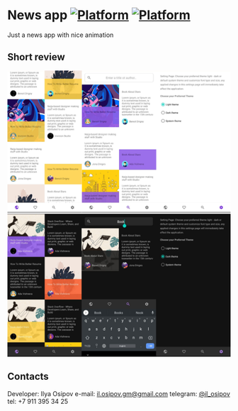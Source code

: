 News app
[![Platform](https://img.shields.io/badge/platform-android-green.svg)](http://developer.android.com/index.html)
[![Platform](https://img.shields.io/badge/platform-kotlin-yellow.svg)](https://kotlinlang.ru/)
================

Just a news app with nice animation

Short review
-------------
![sample](./image/screen_news_app_first.png)
![sample](./image/screen_news_app_second.png)

Contacts
--------
Developer:
Ilya Osipov
e-mail: il.osipov.gm@gmail.com
telegram: [@il_osipov](https://t.me/il_osipov)
tel: +7 911 395 34 25